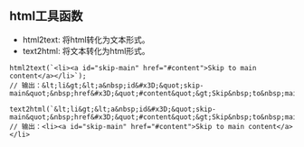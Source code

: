 <!--
 * @file: html <-> 文本显示
 * @author: yili109@outlook.com
-->

## html工具函数
- html2text: 将html转化为文本形式。 
- text2html: 将文本转化为html形式。
```
html2text(`<li><a id="skip-main" href="#content">Skip to main content</a></li>`);
// 输出：&lt;li&gt;&lt;a&nbsp;id&#x3D;&quot;skip-main&quot;&nbsp;href&#x3D;&quot;#content&quot;&gt;Skip&nbsp;to&nbsp;main&nbsp;content&lt;&#x2F;a&gt;&lt;&#x2F;li&gt;

text2html(`&lt;li&gt;&lt;a&nbsp;id&#x3D;&quot;skip-main&quot;&nbsp;href&#x3D;&quot;#content&quot;&gt;Skip&nbsp;to&nbsp;main&nbsp;content&lt;&#x2F;a&gt;&lt;&#x2F;li&gt;`);
// 输出：<li><a id="skip-main" href="#content">Skip to main content</a></li>
```
